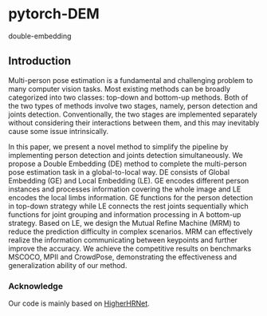 # pytorch-DEM
double-embedding

## Introduction
Multi-person pose estimation is a fundamental and challenging problem to many computer vision tasks. Most existing methods can
be broadly categorized into two classes: top-down and bottom-up methods. Both of the two types of methods involve two stages, namely, person
detection and joints detection. Conventionally, the two stages are implemented separately without considering their interactions 
between them, and this may inevitably cause some issue intrinsically. 

In this paper, we present a novel method to simplify the pipeline by implementing person detection and joints detection simultaneously.
We propose a Double Embedding (DE) method to complete the multi-person pose estimation
task in a global-to-local way. DE consists of Global Embedding (GE)
and Local Embedding (LE). GE encodes different person instances and
processes information covering the whole image and LE encodes the local limbs information. 
GE functions for the person detection in top-down strategy while LE connects the rest joints sequentially which functions
for joint grouping and information processing in A bottom-up strategy.
Based on LE, we design the Mutual Refine Machine (MRM) to reduce
the prediction difficulty in complex scenarios. MRM can effectively realize the information 
communicating between keypoints and further improve the accuracy. We achieve the competitive results on benchmarks
MSCOCO, MPII and CrowdPose, demonstrating the effectiveness and
generalization ability of our method.

### Acknowledge
Our code is mainly based on [HigherHRNet](https://github.com/HRNet/HigherHRNet-Human-Pose-Estimation). 

